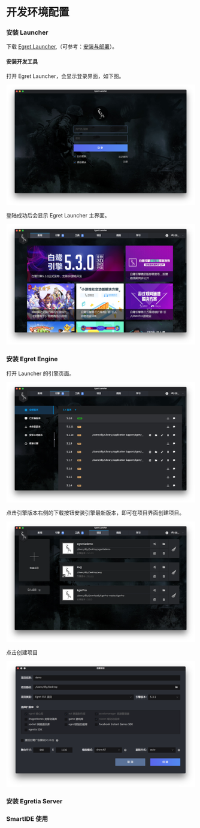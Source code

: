 # 开发环境配置

### 安装 Launcher

下载 [Egret Launcher](http://www.egret.com/products/engine.html),（可参考：[安装与部署](http://developer.egret.com/cn/github/egret-docs/Engine2D/projectConfig/installation/index.html)）。

#### 安装开发工具

打开 Egret Launcher，会显示登录界面，如下图。

![Launcher &#x767B;&#x5F55;&#x754C;&#x9762;](.gitbook/assets/ping-mu-kuai-zhao-20180530-xia-wu-12.13.21.png)

登陆成功后会显示 Egret Launcher 主界面。

![Launcher &#x4E3B;&#x754C;&#x9762;](.gitbook/assets/ping-mu-kuai-zhao-20180530-xia-wu-12.13.07.png)

### 安装 Egret Engine

打开 Launcher 的引擎页面。

![Launcher &#x5F15;&#x64CE;&#x9875;&#x9762;](.gitbook/assets/ping-mu-kuai-zhao-20180530-xia-wu-12.15.32.png)

点击引擎版本右侧的下载按钮安装引擎最新版本，即可在项目界面创建项目。

![&#x9879;&#x76EE;&#x7BA1;&#x7406;&#x754C;&#x9762;](.gitbook/assets/ping-mu-kuai-zhao-20180530-xia-wu-12.15.49.png)

点击创建项目

![&#x521B;&#x5EFA;&#x9879;&#x76EE;&#x754C;](.gitbook/assets/ping-mu-kuai-zhao-20180530-xia-wu-12.31.56.png)

### 安装 Egretia Server



### SmartIDE 使用



